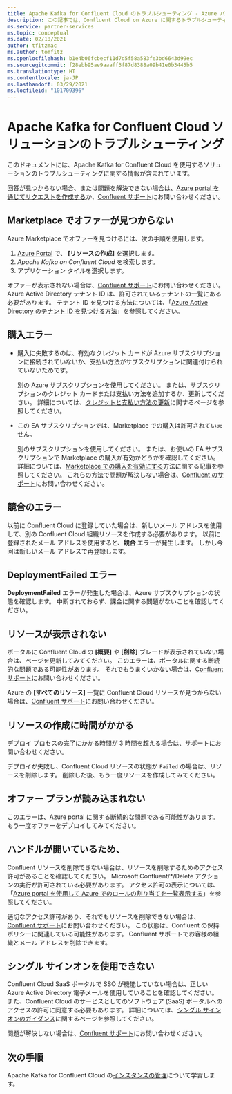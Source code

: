 ```yaml
---
title: Apache Kafka for Confluent Cloud のトラブルシューティング - Azure パートナー ソリューション
description: この記事では、Confluent Cloud on Azure に関するトラブルシューティングとよく寄せられる質問 (FAQ) について説明します。
ms.service: partner-services
ms.topic: conceptual
ms.date: 02/18/2021
author: tfitzmac
ms.author: tomfitz
ms.openlocfilehash: b1e4b06fcbecf11d7d5f58a583fe3bd6643d99ec
ms.sourcegitcommit: f28ebb95ae9aaaff3f87d8388a09b41e0b3445b5
ms.translationtype: HT
ms.contentlocale: ja-JP
ms.lasthandoff: 03/29/2021
ms.locfileid: "101709396"
---
```

# <a name="troubleshooting-apache-kafka-for-confluent-cloud-solutions"></a>Apache Kafka for Confluent Cloud ソリューションのトラブルシューティング

このドキュメントには、Apache Kafka for Confluent Cloud を使用するソリューションのトラブルシューティングに関する情報が含まれています。

回答が見つからない場合、または問題を解決できない場合は、[Azure portal を通じてリクエストを作成する](manage.md#get-support)か、[Confluent サポート](https://support.confluent.io)にお問い合わせください。

## <a name="cant-find-offer-in-the-marketplace"></a>Marketplace でオファーが見つからない

Azure Marketplace でオファーを見つけるには、次の手順を使用します。

1. [Azure Portal](https://portal.azure.com) で、 **[リソースの作成]** を選択します。
1. _Apache Kafka on Confluent Cloud_ を検索します。
1. アプリケーション タイルを選択します。

オファーが表示されない場合は、[Confluent サポート](https://support.confluent.io)にお問い合わせください。 Azure Active Directory テナント ID は、許可されているテナントの一覧にある必要があります。 テナント ID を見つける方法については、「[Azure Active Directory のテナント ID を見つける方法](../../active-directory/fundamentals/active-directory-how-to-find-tenant.md)」を参照してください。

## <a name="purchase-errors"></a>購入エラー

* 購入に失敗するのは、有効なクレジット カードが Azure サブスクリプションに接続されていないか、支払い方法がサブスクリプションに関連付けられていないためです。

  別の Azure サブスクリプションを使用してください。 または、サブスクリプションのクレジット カードまたは支払い方法を追加するか、更新してください。 詳細については、[クレジットと支払い方法の更新](../../cost-management-billing/manage/change-credit-card.md)に関するページを参照してください。

* この EA サブスクリプションでは、Marketplace での購入は許可されていません。

  別のサブスクリプションを使用してください。 または、お使いの EA サブスクリプションで Marketplace の購入が有効かどうかを確認してください。 詳細については、[Marketplace での購入を有効にする](../../cost-management-billing/manage/ea-azure-marketplace.md#enabling-azure-marketplace-purchases)方法に関する記事を参照してください。 これらの方法で問題が解決しない場合は、[Confluent のサポート](https://support.confluent.io)にお問い合わせください。

## <a name="conflict-error"></a>競合のエラー

以前に Confluent Cloud に登録していた場合は、新しいメール アドレスを使用して、別の Confluent Cloud 組織リソースを作成する必要があります。 以前に登録されたメール アドレスを使用すると、**競合** エラーが発生します。 しかし今回は新しいメール アドレスで再登録します。

## <a name="deploymentfailed-error"></a>DeploymentFailed エラー

**DeploymentFailed** エラーが発生した場合は、Azure サブスクリプションの状態を確認します。 中断されておらず、課金に関する問題がないことを確認してください。

## <a name="resource-isnt-displayed"></a>リソースが表示されない

ポータルに Confluent Cloud の **[概要]** や **[削除]** ブレードが表示されていない場合は、ページを更新してみてください。 このエラーは、ポータルに関する断続的な問題である可能性があります。 それでもうまくいかない場合は、[Confluent サポート](https://support.confluent.io)にお問い合わせください。

Azure の **[すべてのリソース]** 一覧に Confluent Cloud リソースが見つからない場合は、[Confluent サポート](https://support.confluent.io)にお問い合わせください。

## <a name="resource-creation-takes-long-time"></a>リソースの作成に時間がかかる

デプロイ プロセスの完了にかかる時間が 3 時間を超える場合は、サポートにお問い合わせください。

デプロイが失敗し、Confluent Cloud リソースの状態が `Failed` の場合は、リソースを削除します。 削除した後、もう一度リソースを作成してみてください。

## <a name="offer-plan-doesnt-load"></a>オファー プランが読み込まれない

このエラーは、Azure portal に関する断続的な問題である可能性があります。 もう一度オファーをデプロイしてみてください。

## <a name="unable-to-delete"></a>ハンドルが開いているため、

Confluent リソースを削除できない場合は、リソースを削除するためのアクセス許可があることを確認してください。 Microsoft.Confluent/*/Delete アクションの実行が許可されている必要があります。 アクセス許可の表示については、「[Azure portal を使用して Azure でのロールの割り当てを一覧表示する](../../role-based-access-control/role-assignments-list-portal.md)」を参照してください。

適切なアクセス許可があり、それでもリソースを削除できない場合は、[Confluent サポート](https://support.confluent.io)にお問い合わせください。 この状態は、Confluent の保持ポリシーに関連している可能性があります。 Confluent サポートでお客様の組織とメール アドレスを削除できます。

## <a name="unable-to-use-single-sign-on"></a>シングル サインオンを使用できない

Confluent Cloud SaaS ポータルで SSO が機能していない場合は、正しい Azure Active Directory 電子メールを使用していることを確認してください。 また、Confluent Cloud のサービスとしてのソフトウェア (SaaS) ポータルへのアクセスの許可に同意する必要もあります。 詳細については、[シングル サインオンのガイダンス](manage.md#single-sign-on)に関するページを参照してください。

問題が解決しない場合は、[Confluent サポート](https://support.confluent.io)にお問い合わせください。

## <a name="next-steps"></a>次の手順

Apache Kafka for Confluent Cloud の[インスタンスの管理](manage.md)について学習します。
